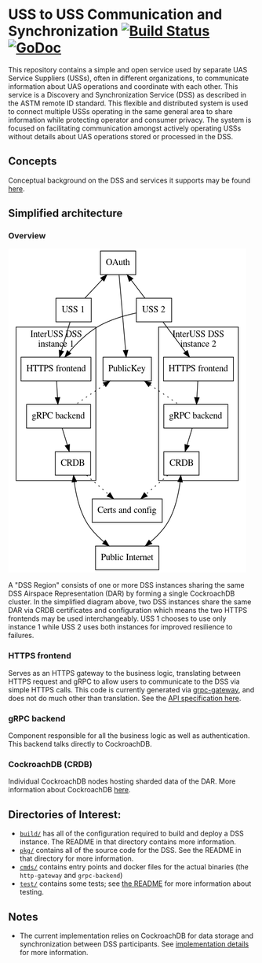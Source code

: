 # USS to USS Communication and Synchronization [![Build Status](https://dev.azure.com/astm/dss/_apis/build/status/interuss.dss?branchName=master)](https://dev.azure.com/astm/dss/_build/latest?definitionId=2&branchName=master) [![GoDoc](https://godoc.org/github.com/interuss/dss?status.svg)](https://godoc.org/github.com/interuss/dss)
This repository contains a simple and open service used by separate UAS
Service Suppliers (USSs), often in different organizations, to
communicate information about UAS operations and coordinate with each
other.  This service is a Discovery and Synchronization Service (DSS) as
described in the ASTM remote ID standard.  This flexible and distributed
system is used to connect multiple USSs operating in the same general
area to share information while protecting operator and consumer
privacy. The system is focused on facilitating communication amongst
actively operating USSs without details about UAS operations stored or
processed in the DSS.

## Concepts

Conceptual background on the DSS and services it supports may be found [here](concepts.md).

## Simplified architecture

### Overview
![Simplified architecture diagram](assets/generated/simple_architecture.png)

A "DSS Region" consists of one or more DSS instances sharing the same
DSS Airspace Representation (DAR) by forming a single CockroachDB
cluster.  In the simplified diagram above, two DSS instances share the
same DAR via CRDB certificates and configuration which means the two
HTTPS frontends may be used interchangeably.  USS 1 chooses to use only
instance 1 while USS 2 uses both instances for improved resilience to
failures.

### HTTPS frontend

Serves as an HTTPS gateway to the business logic, translating between
HTTPS request and gRPC to allow users to communicate to the DSS via
simple HTTPS calls. This code is currently generated via
[grpc-gateway](https://github.com/grpc-ecosystem/grpc-gateway), and does
not do much other than translation.  See the [API specification
here](https://tiny.cc/dssapi_rid).

### gRPC backend

Component responsible for all the business logic as well as
authentication. This backend talks directly to CockroachDB.

### CockroachDB (CRDB)

Individual CockroachDB nodes hosting sharded data of the DAR. More information about CockroachDB
[here](https://www.cockroachlabs.com/docs/stable/architecture/overview.html).

## Directories of Interest:
*   [`build/`](build) has all of the configuration required to build and
    deploy a DSS instance. The README in that directory contains more
    information.
*   [`pkg/`](pkg) contains all of the source code for the DSS. See the
    README in that directory for more information.
*   [`cmds/`](cmds) contains entry points and docker files for the
    actual binaries (the `http-gateway` and `grpc-backend`)
*   [`test/`](test) contains some tests; see [the README](test/README.md)
    for more information about testing.

## Notes

*   The current implementation relies on CockroachDB for data storage
    and synchronization between DSS participants.  See [implementation
    details](implementation_details.md) for more information.
